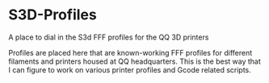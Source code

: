 # S3D-Profiles
A place to dial in the S3d FFF profiles for the QQ 3D printers

Profiles are placed here that are known-working FFF profiles for different filaments and printers housed at QQ headquarters.  This is the best way that I can figure to work on various printer profiles and Gcode related scripts.
